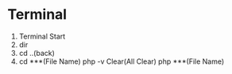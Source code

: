 # Terminal
1. Terminal Start
2. dir
3. cd ..(back)
4. cd ***(File Name)
php -v
Clear(All Clear)
php ***(File Name)
